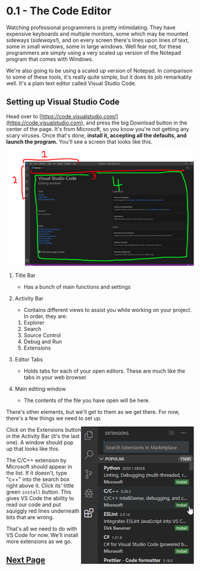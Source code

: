 # 0.1 - The Code Editor

Watching professional programmers is pretty intimidating. They have expensive keyboards and multiple monitors, some which may be mounted sideways (*sideways!*), and on every screen there's lines upon lines of text, some in small windows, some in large windows. Well fear not, for these programmers are simply using a very scaled up version of the Notepad program that comes with Windows.

We're also going to be using a scaled up version of Notepad. In comparison to some of these tools, it's really quite simple, but it does its job remarkably well. It's a plain text editor called Visual Studio Code.

## Setting up Visual Studio Code

Head over to [https://code.visualstudio.com/](https://code.visualstudio.com), and press the big Download button in the center of the page. It's from Microsoft, so you know you're not getting any scary viruses. Once that's done, **install it, accepting all the defaults, and launch the program.** You'll see a screen that looks like this.

![vscode startup screen](./img/0.1.01-vscode_startup.png "VS Code startup screen")

1. Title Bar
    - Has a bunch of main functions and settings
2. Activity Bar
    - Contains different views to assist you while working on your project. In order, they are:
    1. Explorer
    2. Search
    3. Source Control
    4. Debug and Run
    5. Extensions

3. Editor Tabs
    - Holds tabs for each of your open editors. These are much like the tabs in your web browser.
4. Main editing window
    - The contents of the file you have open will be here.

There's other elements, but we'll get to them as we get there. For now, there's a few things we need to set up.

 <img align="right" src="./img/0.1.02-vscode_extension_panel.png" /> 

Click on the Extensions button in the Activity Bar (it's the last one). A window should pop up that looks like this.

The C/C++ extension by Microsoft should appear in the list. If it doesn't, type "c++" into the search box right above it. Click its' little green `install` button. This gives VS Code the ability to read our code and put squiggly red lines underneath bits that are wrong.

That's all we need to do with VS Code for now. We'll install more extensions as we go.

## [Next Page](0.2.Compiler)
